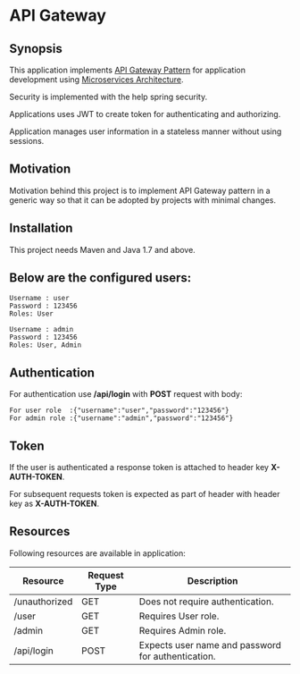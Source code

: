 # API Gateway

## Synopsis

This application implements [API Gateway Pattern](http://microservices.io/patterns/apigateway.html) for application development using [Microservices Architecture](http://microservices.io/patterns/microservices.html). 

Security is implemented with the help spring security. 

Applications uses JWT to create token for authenticating and authorizing.

Application manages user information in a stateless manner without using sessions.

## Motivation

Motivation behind this project is to implement API Gateway pattern in a generic way so that it can be adopted by projects with minimal changes.

## Installation

This project needs Maven and Java 1.7 and above.

## Below are the configured users:

	Username : user
	Password : 123456
	Roles: User

	Username : admin
	Password : 123456
	Roles: User, Admin

## Authentication

For authentication use **/api/login** with **POST** request with body:
	
	For user role  :{"username":"user","password":"123456"}
	For admin role :{"username":"admin","password":"123456"}

## Token

If the user is authenticated a response token is attached to header key **X-AUTH-TOKEN**.

For subsequent requests token is expected as part of header with header key as **X-AUTH-TOKEN**.

## Resources

Following resources are available in application:

Resource     | Request Type  | Description
------------ | ------------- | -------------
/unauthorized| GET           | Does not require authentication.
/user  		 | GET           | Requires User role.
/admin       | GET           | Requires Admin role. 
/api/login   | POST          | Expects user name and password for authentication. 




